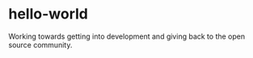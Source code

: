 # hello-world

Working towards getting into development and giving back to the open source community.

